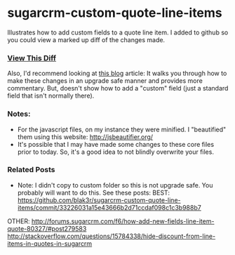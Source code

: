 sugarcrm-custom-quote-line-items
================================

Illustrates how to add custom fields to a quote line item.  I added to github so you could view a marked up diff of the changes made.

### [View This Diff](https://github.com/blak3r/sugarcrm-custom-quote-line-items/commit/33226031a15e43666b2d71ccdaf098c1c3b988b7)

Also, I'd recommend looking at [this blog](http://blog.sssworld.com/2013/10/25/customizing-line-item-in-sugarcrm-in-upgrade-safe-manner/) article:
It walks you through how to make these changes in an upgrade safe manner and provides more commentary.
But, doesn't show how to add a "custom" field (just a standard field that isn't normally there).


### Notes:
- For the javascript files, on my instance they were minified.  I "beautified" them using this website: http://jsbeautifier.org/
- It's possible that I may have made some changes to these core files prior to today.  So, it's a good idea to not blindly overwrite your files.

### Related Posts
- Note: I didn't copy to custom folder so this is not upgrade safe.  You probably will want to do this.  See these posts:
BEST: https://github.com/blak3r/sugarcrm-custom-quote-line-items/commit/33226031a15e43666b2d71ccdaf098c1c3b988b7

OTHER:
http://forums.sugarcrm.com/f6/how-add-new-fields-line-item-quote-80327/#post279583
http://stackoverflow.com/questions/15784338/hide-discount-from-line-items-in-quotes-in-sugarcrm
